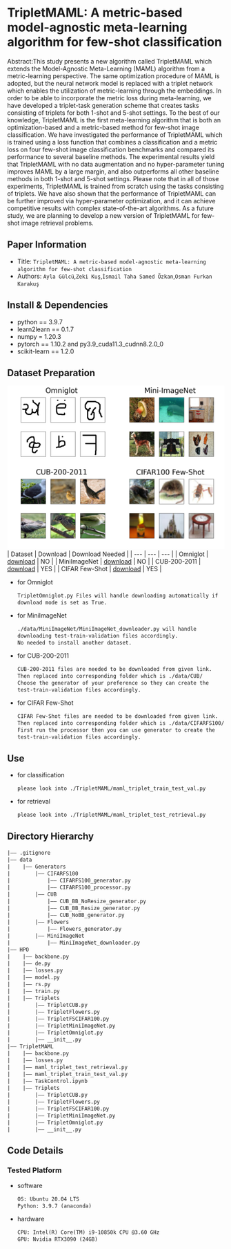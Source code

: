 TripletMAML: A metric-based model-agnostic meta-learning algorithm for few-shot classification
===
Abstract:This study presents a new algorithm called TripletMAML which extends the Model-Agnostic Meta-Learning (MAML) algorithm from a metric-learning perspective. The same optimization procedure of MAML is adopted, but the neural network model is replaced with a triplet network which enables the utilization of metric-learning through the embeddings. In order to be able to incorporate the metric loss during meta-learning, we have developed a triplet-task generation scheme that creates tasks consisting of triplets for both $1$-shot and $5$-shot settings. To the best of our knowledge, TripletMAML is the first meta-learning algorithm that is both an optimization-based and a metric-based method for few-shot image classification. We have investigated the performance of TripletMAML which is trained using a loss function that combines a classification and a metric loss on four few-shot image classification benchmarks and compared its performance to several baseline methods. The experimental results yield that TripletMAML with no data augmentation and no hyper-parameter tuning improves MAML by a large margin, and also outperforms all other baseline methods in both $1$-shot and $5$-shot settings. Please note that in all of those experiments, TripletMAML is trained from scratch using the tasks consisting of triplets. We have also shown that the performance of TripletMAML can be further improved via hyper-parameter optimization, and it can achieve competitive results with complex state-of-the-art algorithms. As a future study, we are planning to develop a new version of TripletMAML for few-shot image retrieval problems.

## Paper Information
- Title:  `TripletMAML: A metric-based model-agnostic meta-learning algorithm for few-shot classification`
- Authors:  `Ayla Gülcü`,`Zeki Kuş`,`İsmail Taha Samed Özkan`,`Osman Furkan Karakuş`

## Install & Dependencies
- python  == 3.9.7
- learn2learn == 0.1.7 
- numpy = 1.20.3  
- pytorch == 1.10.2  and  py3.9_cuda11.3_cudnn8.2.0_0 
- scikit-learn == 1.2.0

## Dataset Preparation
![Datasets Visualization](./Images/Datasets.png)
| Dataset | Download | Download Needed |
| ---     | ---      | ---             |
| Omniglot | [download](https://github.com/brendenlake/omniglot) | NO |
| MiniImageNet | [download](https://www.kaggle.com/datasets/arjunashok33/miniimagenet) | NO |
| CUB-200-2011 | [download](https://data.caltech.edu/records/65de6-vp158/files/CUB_200_2011.tgz?download=1) | YES |
| CIFAR Few-Shot | [download](https://drive.google.com/u/1/uc?id=1pTsCCMDj45kzFYgrnO67BWVbKs48Q3NI&export=download) | YES |

- for Omniglot
  ```
  TripletOmniglot.py Files will handle downloading automatically if download mode is set as True.
  ```
- for MiniImageNet
  ```
  ./data/MiniImageNet/MiniImageNet_downloader.py will handle downloading test-train-validation files accordingly. 
  No needed to install another dataset.
  ```
- for CUB-200-2011
  ```
  CUB-200-2011 files are needed to be downloaded from given link. Then replaced into corresponding folder which is ./data/CUB/
  Choose the generator of your preference so they can create the test-train-validation files accordingly.
  ```
- for CIFAR Few-Shot
  ```
  CIFAR Few-Shot files are needed to be downloaded from given link. Then replaced into corresponding folder which is ./data/CIFARFS100/
  First run the processor then you can use generator to create the test-train-validation files accordingly.
  ```

## Use
- for classification
  ```
  please look into ./TripletMAML/maml_triplet_train_test_val.py
  ```
- for retrieval
  ```
  please look into ./TripletMAML/maml_triplet_test_retrieval.py
  ```

## Directory Hierarchy
```
|—— .gitignore
|—— data
|    |—— Generators
|        |—— CIFARFS100
|            |—— CIFARFS100_generator.py
|            |—— CIFARFS100_processor.py
|        |—— CUB
|            |—— CUB_BB_NoResize_generator.py
|            |—— CUB_BB_Resize_generator.py
|            |—— CUB_NoBB_generator.py
|        |—— Flowers
|            |—— Flowers_generator.py
|        |—— MiniImageNet
|            |—— MiniImageNet_downloader.py
|—— HPO
|    |—— backbone.py
|    |—— de.py
|    |—— losses.py
|    |—— model.py
|    |—— rs.py
|    |—— train.py
|    |—— Triplets
|        |—— TripletCUB.py
|        |—— TripletFlowers.py
|        |—— TripletFSCIFAR100.py
|        |—— TripletMiniImageNet.py
|        |—— TripletOmniglot.py
|        |—— __init__.py
|—— TripletMAML
|    |—— backbone.py
|    |—— losses.py
|    |—— maml_triplet_test_retrieval.py
|    |—— maml_triplet_train_test_val.py
|    |—— TaskControl.ipynb
|    |—— Triplets
|        |—— TripletCUB.py
|        |—— TripletFlowers.py
|        |—— TripletFSCIFAR100.py
|        |—— TripletMiniImageNet.py
|        |—— TripletOmniglot.py
|        |—— __init__.py
```
## Code Details
### Tested Platform
- software
  ```
  OS: Ubuntu 20.04 LTS
  Python: 3.9.7 (anaconda)
  ```
- hardware
  ```
  CPU: Intel(R) Core(TM) i9-10850k CPU @3.60 GHz
  GPU: Nvidia RTX3090 (24GB)
  ```
